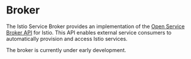 # Broker

The Istio Service Broker provides an implementation of the [Open Service Broker API](https://github.com/openservicebrokerapi/servicebroker) for Istio.
This API enables external service consumers to automatically provision and access Istio services. 

The broker is currently under early development.

